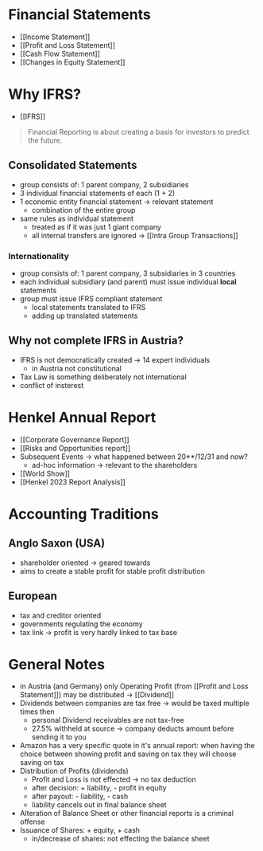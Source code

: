 # Financial Statements
- [[Income Statement]]
- [[Profit and Loss Statement]]
- [[Cash Flow Statement]]
- [[Changes in Equity Statement]]

# Why IFRS?
- [[IFRS]]

> Financial Reporting is about creating a basis for investors to predict the future.

## Consolidated Statements
- group consists of: 1 parent company, 2 subsidiaries
- 3 individual financial statements of each (1 + 2)
- 1 economic entity financial statement -> relevant statement
	- combination of the entire group
- same rules as individual statement
	- treated as if it was just 1 giant company
	- all internal transfers are ignored -> [[Intra Group Transactions]]
### Internationality
- group consists of: 1 parent company, 3 subsidiaries in 3 countries
- each individual subsidiary (and parent) must issue individual **local** statements
- group must issue IFRS compliant statement
	- local statements translated to IFRS
	- adding up translated statements

## Why not complete IFRS in Austria?
- IFRS is not democratically created -> 14 expert individuals
	- in Austria not constitutional
- Tax Law is something deliberately not international
- conflict of insterest

# Henkel Annual Report
- [[Corporate Governance Report]]
- [[Risks and Opportunities report]]
- Subsequent Events -> what happened between 20**/12/31 and now?
	- ad-hoc information -> relevant to the shareholders
- [[World Show]]
- [[Henkel 2023 Report Analysis]]

# Accounting Traditions
## Anglo Saxon (USA) 
- shareholder oriented -> geared towards
- aims to create a stable profit for stable profit distribution
## European 
- tax and creditor oriented
- governments regulating the economy
- tax link -> profit is very hardly linked to tax base


# General Notes
- in Austria (and Germany) only Operating Profit (from [[Profit and Loss Statement]]) may be distributed -> [[Dividend]]
- Dividends between companies are tax free -> would be taxed multiple times then
	- personal Dividend receivables are not tax-free
	- 27.5% withheld at source -> company deducts amount before sending it to you
- Amazon has a very specific quote in it's annual report: when having the choice between showing profit and saving on tax they will choose saving on tax
- Distribution of Profits (dividends)
	- Profit and Loss is not effected -> no tax deduction
	- after decision: + liability, - profit in equity
	- after payout: - liability, - cash
	- liability cancels out in final balance sheet
- Alteration of Balance Sheet or other financial reports is a criminal offense
- Issuance of Shares: + equity, + cash
	- in/decrease of shares: not effecting the balance sheet
